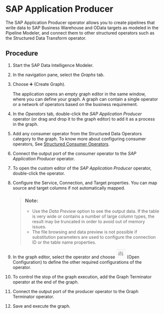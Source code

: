 <!-- loio45d5d5d514934448a2614937a75fc23b -->

<link rel="stylesheet" type="text/css" href="../css/sap-icons.css"/>

# SAP Application Producer

The SAP Application Producer operator allows you to create pipelines that write data to SAP Business Warehouse and OData targets as modeled in the Pipeline Modeler, and connect them to other structured operators such as the Structured Data Transform operator.



<a name="loio45d5d5d514934448a2614937a75fc23b__steps_stg_qqx_jlb"/>

## Procedure

1.  Start the SAP Data Intelligence Modeler.

2.  In the navigation pane, select the *Graphs* tab.

3.  Choose :heavy_plus_sign: \(Create Graph\).

    The application opens an empty graph editor in the same window, where you can define your graph. A graph can contain a single operator or a network of operators based on the business requirement.

4.  In the *Operators* tab, double-click the *SAP Application Producer* operator \(or drag and drop it to the graph editor\) to add it as a process in the graph.

5.  Add any consumer operator from the Structured Data Operators category to the graph. To know more about configuring consumer operators, See [Structured Consumer Operators](structured-consumer-operators-abd02a9.md).

6.  Connect the output port of the consumer operator to the *SAP Application Producer* operator.

7.  To open the custom editor of the *SAP Application Producer* operator, double-click the operator.

8.  Configure the Service, Connection, and Target properties. You can map source and target columns if not automatically mapped.

    > ### Note:  
    > -   Use the *Data Preview* option to see the output data. If the table is very wide or contains a number of large column types, the result may be truncated in order to avoid out of memory issues.
    > -   The file browsing and data preview is not possible if substitution parameters are used to configure the connection ID or the table name properties.

9.  In the graph editor, select the operator and choose ![](../using-graphs/images/Config2_1_afd8b6e.png) \(Open Configuration\) to define the other required configurations of the operator.

10. To control the stop of the graph execution, add the Graph Terminator operator at the end of the graph.

11. Connect the output port of the producer operator to the Graph Terminator operator.

12. Save and execute the graph.


